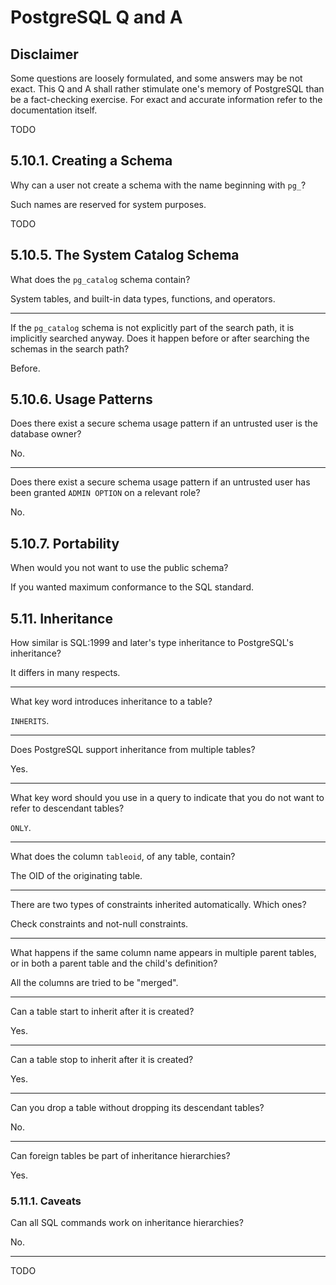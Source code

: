 # PostgreSQL Q and A

## Disclaimer

Some questions are loosely formulated, and some answers may be not exact. This Q and A shall rather stimulate one's memory of PostgreSQL than be a fact-checking exercise. For exact and accurate information refer to the documentation itself.

TODO

## 5.10.1. Creating a Schema

Why can a user not create a schema with the name beginning with `pg_`?

Such names are reserved for system purposes.

TODO

## 5.10.5. The System Catalog Schema

What does the `pg_catalog` schema contain?

System tables, and built-in data types, functions, and operators.

---

If the `pg_catalog` schema is not explicitly part of the search path, it is implicitly searched anyway. Does it happen before or after searching the schemas in the search path?

Before.

## 5.10.6. Usage Patterns

Does there exist a secure schema usage pattern if an untrusted user is the database owner?

No.

---

Does there exist a secure schema usage pattern if an untrusted user has been granted `ADMIN OPTION` on a relevant role?

No.

## 5.10.7. Portability

When would you not want to use the public schema?

If you wanted maximum conformance to the SQL standard.

## 5.11. Inheritance

How similar is SQL:1999 and later's type inheritance to PostgreSQL's inheritance?

It differs in many respects.

---

What key word introduces inheritance to a table?

`INHERITS`.

---

Does PostgreSQL support inheritance from multiple tables?

Yes.

---

What key word should you use in a query to indicate that you do not want to refer to descendant tables?

`ONLY`.

---

What does the column `tableoid`, of any table, contain?

The OID of the originating table.

---

There are two types of constraints inherited automatically. Which ones?

Check constraints and not-null constraints.

---

What happens if the same column name appears in multiple parent tables, or in both a parent table and the child's definition?

All the columns are tried to be "merged".

---

Can a table start to inherit after it is created?

Yes.

---

Can a table stop to inherit after it is created?

Yes.

---

Can you drop a table without dropping its descendant tables?

No.

---

Can foreign tables be part of inheritance hierarchies?

Yes.

### 5.11.1. Caveats

Can all SQL commands work on inheritance hierarchies?

No.

---

TODO
